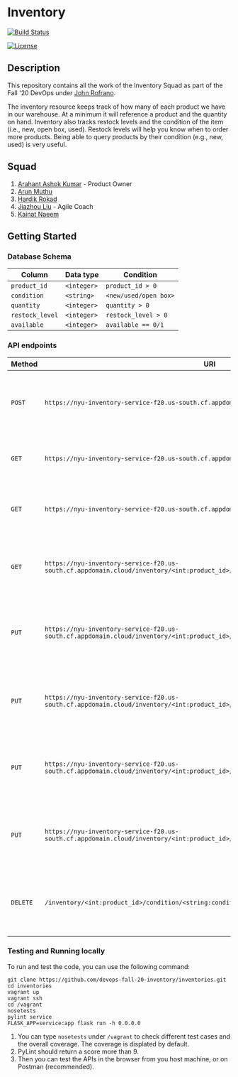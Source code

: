 # Inventory

[![Build Status](https://travis-ci.org/devops-fall-20-inventory/inventories.svg?branch=master)](https://travis-ci.org/devops-fall-20-inventory/inventories)
<!-- [![codecov](https://codecov.io/gh/devops-fall-20-inventory/inventories/branch/master/graph/badge.svg?token=WHT72OFUGH)](undefined) -->
[![License](https://img.shields.io/badge/License-Apache%202.0-blue.svg)](https://opensource.org/licenses/Apache-2.0)

## Description
This repository contains all the work of the Inventory Squad as part of the Fall '20 DevOps under [John Rofrano](https://github.com/rofrano).

The inventory resource keeps track of how many of each product we have in our warehouse. At a minimum it will reference a product and the quantity on hand. Inventory also tracks restock levels and the condition of the item (i.e., new, open box, used). Restock levels will help you know when to order more products. Being able to query products by their condition (e.g., new, used) is very useful.

## Squad

1. [Arahant Ashok Kumar](https://github.com/arahant) - Product Owner
2. [Arun Muthu](https://github.com/arungithub9)
3. [Hardik Rokad](https://github.com/hardikr586)
4. [Jiazhou Liu](https://github.com/602071349) - Agile Coach
5. [Kainat Naeem](https://github.com/kainattnaeem)

## Getting Started

### Database Schema

| Column | Data type | Condition |
| --- | --- | --- |
| `product_id` | `<integer>` | `product_id > 0` |
| `condition` | `<string>` | `<new/used/open box>` |
| `quantity` | `<integer>` | `quantity > 0` |
| `restock_level` | `<integer>` | `restock_level > 0` |
| `available` | `<integer>` | `available == 0/1` |

### API endpoints

| Method | URI | Description |
| --- | --- | --- |
| `POST` | `https://nyu-inventory-service-f20.us-south.cf.appdomain.cloud/inventory` | Given the data body this creates an inventory record in the DB |
| `GET` | `https://nyu-inventory-service-f20.us-south.cf.appdomain.cloud/inventory` | Returns a collection of all inventories in the DB |
| `GET` | `https://nyu-inventory-service-f20.us-south.cf.appdomain.cloud/inventory?product_id=<int>` | Returns a collection of all inventories matching `product_id` |
| `GET` | `https://nyu-inventory-service-f20.us-south.cf.appdomain.cloud/inventory/<int:product_id>/condition/<string:condition>` | Returns the inventory record with the given `product_id` and `condition` |
| `PUT` | `https://nyu-inventory-service-f20.us-south.cf.appdomain.cloud/inventory/<int:product_id>/condition/<string:condition>` | Updates the inventory record with the given `product_id` and `condition` |
| `PUT` | `https://nyu-inventory-service-f20.us-south.cf.appdomain.cloud/inventory/<int:product_id>/condition/<string:condition>/activate` | Given the `product_id` and `condition` this updates `available = 1` |
| `PUT` | `https://nyu-inventory-service-f20.us-south.cf.appdomain.cloud/inventory/<int:product_id>/condition/<string:condition>/deactivate` | Given the `product_id` and `condition` this updates `available = 0` |
| `PUT` | `https://nyu-inventory-service-f20.us-south.cf.appdomain.cloud/inventory/<int:product_id>/condition/<string:condition>/restock` | Given the `product_id`, `condition` and `amount` (body) this updates `quantity += amount` |
| `DELETE` | `/inventory/<int:product_id>/condition/<string:condition>` | Given the `product_id` and `condition` this updates `available = 0` |

### Testing and Running locally

To run and test the code, you can use the following command:
```
git clone https://github.com/devops-fall-20-inventory/inventories.git
cd inventories
vagrant up
vagrant ssh
cd /vagrant
nosetests
pylint service
FLASK_APP=service:app flask run -h 0.0.0.0
```

1. You can type `nosetests` under `/vagrant` to check different test cases and the overall coverage. The coverage is displated by default.
2. PyLint should return a score more than 9.
3. Then you can test the APIs in the browser from you host machine, or on Postman (recommended).
